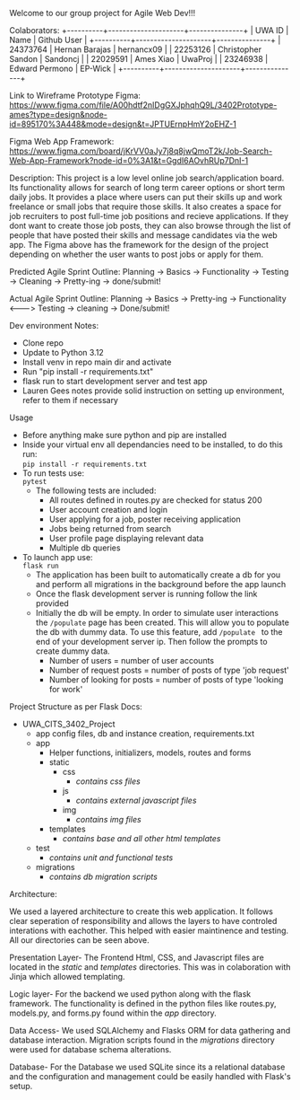 Welcome to our group project for Agile Web Dev!!!

Colaborators:
+----------+---------------------+---------------+
|  UWA ID  | Name                | Github User   |
+----------+---------------------+---------------+
| 24373764 | Hernan Barajas      | hernancx09    | 
| 22253126 | Christopher Sandon  | Sandoncj      |
| 22029591 | Ames Xiao           | UwaProj       |
| 23246938 | Edward Permono      | EP-Wick       |
+----------+---------------------+---------------+

Link to Wireframe Prototype Figma: https://www.figma.com/file/A00hdtf2nIDgGXJphqhQ9L/3402Prototype-ames?type=design&node-id=895170%3A448&mode=design&t=JPTUErnpHmY2oEHZ-1

Figma Web App Framework: https://www.figma.com/board/jKrVV0aJy7j8q8jwQmoT2k/Job-Search-Web-App-Framework?node-id=0%3A1&t=GgdI6AOvhRUp7DnI-1

Description:
  This project is a low level online job search/application board. Its functionality allows for search of long term 
  career options or short term daily jobs. It provides a place where users can put their skills up and work freelance 
  or small jobs that require those skills. It also creates a space for job recruiters to post full-time job positions 
  and recieve applications. If they dont want to create those job posts, they can also browse through the list of 
  people that have posted their skills and message candidates via the web app. The Figma above has the framework for 
  the design of the project depending on whether the user wants to post jobs or apply for them.

Predicted Agile Sprint Outline:
Planning -> Basics -> Functionality -> Testing -> Cleaning -> Pretty-ing -> done/submit!

Actual Agile Sprint Outline:
Planning -> Basics -> Pretty-ing -> Functionality <---> Testing -> cleaning -> Done/submit!

Dev environment Notes:
* Clone repo
* Update to Python 3.12
* Install venv in repo main dir and activate
* Run "pip install -r requirements.txt"
* flask run to start development server and test app
* Lauren Gees notes provide solid instruction on setting up environment, refer to them if necessary

Usage  
* Before anything make sure python and pip are installed
* Inside your virtual env all dependancies need to be installed, to do this run:  
``` pip install -r requirements.txt ```  
* To run tests use:  
``` pytest ```  
  * The following tests are included:
    * All routes defined in routes.py are checked for status 200
    * User account creation and login
    * User applying for a job, poster receiving application
    * Jobs being returned from search
    * User profile page displaying relevant data
    * Multiple db queries
* To launch app use:  
``` flask run ```  
  * The application has been built to automatically create a db for you and perform all migrations in the background before the app launch
  * Once the flask development server is running follow the link provided
  * Initially the db will be empty. In order to simulate user interactions the ``` /populate ``` page has been created. This will allow you to populate the db with dummy data. To use this feature, add ```/populate ``` to the end of your development server ip. Then follow the prompts to create dummy data.
    * Number of users = number of user accounts
    * Number of request posts = number of posts of type 'job request'
    * Number of looking for posts = number of posts of type 'looking for work'  


Project Structure as per Flask Docs:
* UWA_CITS_3402_Project
    * app config files, db and instance creation, requirements.txt
    * app
      * Helper functions, initializers, models, routes and forms
      * static
        * css
            * *contains css files*
        * js
          * *contains external javascript files*
        * img
          * *contains img files*
      * templates
        * *contains base and all other html templates*
    * test
      * *contains unit and functional tests*
    * migrations
      * *contains db migration scripts*

Architecture:

  We used a layered architecture to create this web application. It follows clear seperation of responsibility and allows 
  the layers to have controled interations with eachother. This helped with easier maintinence and testing. 
  All our directories can be seen above.

  Presentation Layer- The Frontend Html, CSS, and Javascript files are located in the *static* and *templates* directories. 
  This was in colaboration with Jinja which allowed templating.

  Logic layer- For the backend we used python along with the flask framework. The functionality is defined in the python 
  files like routes.py, models.py, and forms.py found within the *app* directory.

  Data Access- We used SQLAlchemy and Flasks ORM for data gathering and database interaction. Migration scripts found in 
  the *migrations* directory were used for database schema alterations.

  Database- For the Database we used SQLite since its a relational database and the configuration and management could be 
  easily handled with Flask's setup.
